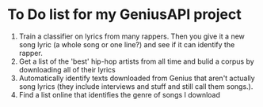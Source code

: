 # To Do list for my GeniusAPI project


  1. Train a classifier on lyrics from many rappers. Then you give it a new song lyric (a whole song or one line?) and see if it can identify the rapper.
  2. Get a list of the 'best' hip-hop artists from all time and bulid a corpus by downloading all of their lyrics
  3. Automatically identify texts downloaded from Genius that aren't actually song lyrics (they include interviews and stuff and still call them songs.).
  4. Find a list online that identifies the genre of songs I download



